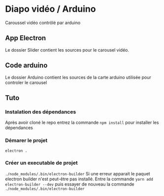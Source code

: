 # Diapo vidéo / Arduino

Caroussel vidéo contrôlé par arduino

## App Electron

Le dossier Slider contient les sources pour le carousel vidéo.

## Code arduino

Le dossier Arduino contient les sources de la carte arduino utilisée pour controler le carousel

## Tuto

### Instalation des dépendances

Après avoir cloné le repo entrez la commande ` npm install ` pour installer les dépendances

### Démarer le projet 

` electron . `

### Créer un executable de projet

` ./node_modules/.bin/electron-builder `
Si une erreur apparait le paquet electron builder n'est peut-être pas installé. Entre la commande ` yarn add electron-builder --dev ` puis essayer de nouveau la commande ` ./node_modules/.bin/electron-builder `
